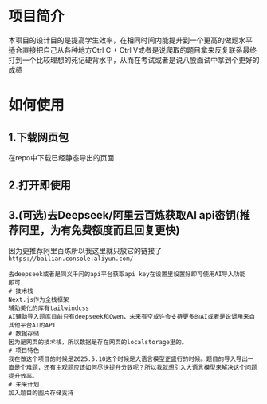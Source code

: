 # 项目简介
本项目的设计目的是提高学生效率，在相同时间内能提升到一个更高的做题水平
适合直接把自己从各种地方Ctrl C + Ctrl V或者是说爬取的题目拿来反复联系最终打到一个比较理想的死记硬背水平，从而在考试或者是说八股面试中拿到个更好的成绩
# 如何使用
## 1.下载网页包
在repo中下载已经静态导出的页面
## 2.打开即使用

## 3.(可选)去Deepseek/阿里云百炼获取AI api密钥(推荐阿里，为有免费额度而且回复更快)
因为更推荐阿里百炼所以我这里就只放它的链接了`https://bailian.console.aliyun.com/`

```
去deepseek或者是同义千问的api平台获取api key在设置里设置好即可使用AI导入功能
即可
# 技术栈
Next.js作为全栈框架
辅助美化的库有tailwindcss
AI辅助导入题库目前只有deepseek和Qwen，未来有空或许会支持更多的AI或者是说调用来自其他平台AI的API
# 数据存储
因为是网页的技术栈，所以数据是存在网页的localstorage里的。
# 项目特色
我在做这个项目的时候是2025.5.10这个时候是大语言模型正盛行的时候。题目的导入导出一直是个难题，还有主观题应该如何尽快提升分数呢？所以我就想引入大语言模型来解决这个问题提升效率。
# 未来计划
加入题目的图片存储支持
